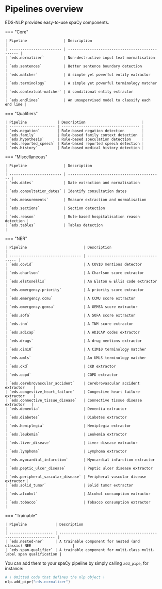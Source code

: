 # Pipelines overview

EDS-NLP provides easy-to-use spaCy components.

=== "Core"

    | Pipeline                 | Description                                     |
    | ------------------------ | ----------------------------------------------- |
    | `eds.normalizer`         | Non-destructive input text normalisation        |
    | `eds.sentences`          | Better sentence boundary detection              |
    | `eds.matcher`            | A simple yet powerful entity extractor          |
    | `eds.terminology`        | A simple yet powerful terminology matcher       |
    | `eds.contextual-matcher` | A conditional entity extractor                  |
    | `eds.endlines`           | An unsupervised model to classify each end line |

=== "Qualifiers"

    | Pipeline              | Description                          |
    | --------------------- | ------------------------------------ |
    | `eds.negation`        | Rule-based negation detection        |
    | `eds.family`          | Rule-based family context detection  |
    | `eds.hypothesis`      | Rule-based speculation detection     |
    | `eds.reported_speech` | Rule-based reported speech detection |
    | `eds.history`         | Rule-based medical history detection |

=== "Miscellaneous"

    | Pipeline                 | Description                                 |
    | ------------------------ | ------------------------------------------- |
    | `eds.dates`              | Date extraction and normalisation           |
    | `eds.consultation_dates` | Identify consultation dates                 |
    | `eds.measurements`       | Measure extraction and normalisation        |
    | `eds.sections`           | Section detection                           |
    | `eds.reason`             | Rule-based hospitalisation reason detection |
    | `eds.tables`             | Tables detection                            |

=== "NER"

    | Pipeline                          | Description                           |
    | --------------------------------- | ------------------------------------- |
    | `eds.covid`                       | A COVID mentions detector             |
    | `eds.charlson`                    | A Charlson score extractor            |
    | `eds.elstonellis`                 | An Elston & Ellis code extractor      |
    | `eds.emergency.priority`          | A priority score extractor            |
    | `eds.emergency.ccmu`              | A CCMU score extractor                |
    | `eds.emergency.gemsa`             | A GEMSA score extractor               |
    | `eds.sofa`                        | A SOFA score extractor                |
    | `eds.tnm`                         | A TNM score extractor                 |
    | `eds.adicap`                      | A ADICAP codes extractor              |
    | `eds.drugs`                       | A drug mentions extractor             |
    | `eds.cim10`                       | A CIM10 terminology matcher           |
    | `eds.umls`                        | An UMLS terminology matcher           |
    | `eds.ckd`                         | CKD extractor                         |
    | `eds.copd`                        | COPD extractor                        |
    | `eds.cerebrovascular_accident`    | Cerebrovascular accident extractor    |
    | `eds.congestive_heart_failure`    | Congestive heart failure extractor    |
    | `eds.connective_tissue_disease`   | Connective tissue disease extractor   |
    | `eds.dementia`                    | Dementia extractor                    |
    | `eds.diabetes`                    | Diabetes extractor                    |
    | `eds.hemiplegia`                  | Hemiplegia extractor                  |
    | `eds.leukemia`                    | Leukemia extractor                    |
    | `eds.liver_disease`               | Liver disease extractor               |
    | `eds.lymphoma`                    | Lymphoma extractor                    |
    | `eds.myocardial_infarction`       | Myocardial infarction extractor       |
    | `eds.peptic_ulcer_disease`        | Peptic ulcer disease extractor        |
    | `eds.peripheral_vascular_disease` | Peripheral vascular disease extractor |
    | `eds.solid_tumor`                 | Solid tumor extractor                 |
    | `eds.alcohol`                     | Alcohol consumption extractor         |
    | `eds.tobacco`                     | Tobacco consumption extractor         |

=== "Trainable"

    | Pipeline             | Description                                                          |
    | -------------------- | -------------------------------------------------------------------- |
    | `eds.nested-ner`     | A trainable component for nested (and classic) NER                   |
    | `eds.span-qualifier` | A trainable component for multi-class multi-label span qualification |

You can add them to your spaCy pipeline by simply calling `add_pipe`, for instance:

<!-- no-check -->

```python
# ↑ Omitted code that defines the nlp object ↑
nlp.add_pipe("eds.normalizer")
```
